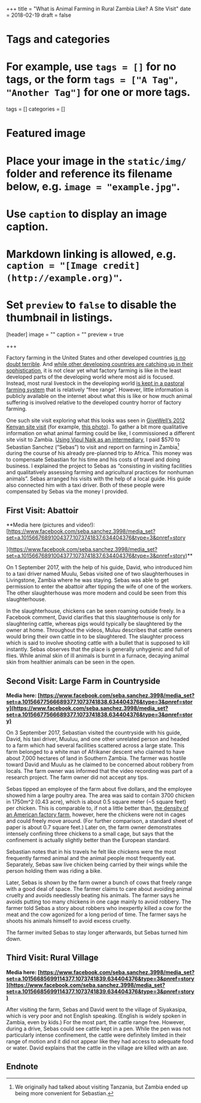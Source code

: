+++
title = "What is Animal Farming in Rural Zambia Like? A Site Visit"
date = 2018-02-19
draft = false

# Tags and categories
# For example, use `tags = []` for no tags, or the form `tags = ["A Tag", "Another Tag"]` for one or more tags.
tags = []
categories = []

# Featured image
# Place your image in the `static/img/` folder and reference its filename below, e.g. `image = "example.jpg"`.
# Use `caption` to display an image caption.
#   Markdown linking is allowed, e.g. `caption = "[Image credit](http://example.org)"`.
# Set `preview` to `false` to disable the thumbnail in listings.
[header]
image = ""
caption = ""
preview = true

+++

Factory farming in the United States and other developed countries [is no doubt terrible](http://lesswrong.com/lw/i3s/why_eat_less_meat/). And [while other developing countries are catching up in their sophistication](http://us14.campaign-archive1.com/?u=66df320da8400b581cbc1b539&id=1096590fac&e=a6c8a51ace), it is not clear yet what factory farming is like in the least developed parts of the developing world where most aid is focused. Instead, most rural livestock in the developing world [is kept in a pastoral farming system](http://igrow.org/livestock/beef/raising-livestock-in-kenya-comparing-and-contrasting-animal-health-issues/) that is relatively “free range”. However, little information is publicly available on the internet about what this is like or how much animal suffering is involved relative to the developed country horror of factory farming.  

One such site visit exploring what this looks was seen in [GiveWell’s 2012 Kenyan site visit](https://www.givewell.org/research/site-visits/november-2012#GiveDirectly) (for example, [this photo](https://get.google.com/albumarchive/109427789386001570492/album/AF1QipMGHhECE2tuMXz1-OkgdN7zoMT0GVpC_C6d-88u/AF1QipOcrWvwkOBRMb1ZFjfme8mpTqKJWdm2TjYv8KLX?authKey=CL6w6q2Sl6WbLg)). To gather a bit more qualitative information on what animal farming could be like, I commissioned a different site visit to Zambia. [Using Vipul Naik as an intermediary](https://contractwork.vipulnaik.com/payer.php?payer=Peter%20Hurford), I paid $570 to Sebastian Sanchez (“Sebas”) to visit and report on farming in Zambia[^1] during the course of his already pre-planned trip to Africa. This money was to compensate Sebastian for his time and his costs of travel and doing business. I explained the project to Sebas as “consisting in visiting facilities and qualitatively assessing farming and agricultural practices for nonhuman animals”. Sebas arranged his visits with the help of a local guide. His guide also connected him with a taxi driver. Both of these people were compensated by Sebas via the money I provided.

## First Visit: Abattoir

**Media here (pictures and video!): [https://www.facebook.com/seba.sanchez.3998/media_set?set=a.10156676891004377.1073741837.634404376&type=3&pnref=story  

](https://www.facebook.com/seba.sanchez.3998/media_set?set=a.10156676891004377.1073741837.634404376&type=3&pnref=story)**

On 1 September 2017, with the help of his guide, David, who introduced him to a taxi driver named Muulu, Sebas visited one of two slaughterhouses in Livingstone, Zambia where he was staying. Sebas was able to get permission to enter the abattoir after tipping the wife of one of the workers. The other slaughterhouse was more modern and could be seen from this slaughterhouse.

In the slaughterhouse, chickens can be seen roaming outside freely. In a Facebook comment, David clarifies that this slaughterhouse is only for slaughtering cattle, whereas pigs would typically be slaughtered by the owner at home. Throughout the videos, Muluu describes that cattle owners would bring their own cattle in to be slaughtered. The slaughter process which is said to involve shooting cattle with a bullet that is supposed to kill instantly. Sebas observes that the place is generally unhygienic and full of flies. While animal skin of ill animals is burnt in a furnace, decaying animal skin from healthier animals can be seen in the open.

## Second Visit: Large Farm in Countryside

**Media here: [https://www.facebook.com/seba.sanchez.3998/media_set?set=a.10156677566689377.1073741838.634404376&type=3&pnref=story](https://www.facebook.com/seba.sanchez.3998/media_set?set=a.10156677566689377.1073741838.634404376&type=3&pnref=story)**

On 3 September 2017, Sebastian visited the countryside with his guide, David, his taxi driver, Muuluu, and one other unrelated person and headed to a farm which had several facilities scattered across a large state. This farm belonged to a white man of Afrikaner descent who claimed to have about 7,000 hectares of land in Southern Zambia. The farmer was hostile toward David and Muulu as he claimed to be concerned about robbery from locals. The farm owner was informed that the video recording was part of a research project. The farm owner did not accept any tips.

Sebas tipped an employee of the farm about five dollars, and the employee showed him a large poultry area. The area was said to contain 3700 chicken in 1750m^2 (0.43 acre), which is about 0.5 square meter (~5 square feet) per chicken. This is comparable to, if not a little better than, [the density of an American factory farm](https://www.huffingtonpost.com/bruce-friedrich/eggs-from-caged-hens_b_2458525.html), however, here the chickens were not in cages and could freely move around. (For further comparison, a standard sheet of paper is about 0.7 square feet.) Later on, the farm owner demonstrates intensely confining three chickens to a small cage, but says that the confinement is actually slightly better than the European standard.

Sebastian notes that in his travels he felt like chickens were the most frequently farmed animal and the animal people most frequently eat. Separately, Sebas saw live chicken being carried by their wings while the person holding them was riding a bike.

Later, Sebas is shown by the farm owner a bunch of cows that freely range with a good deal of space. The farmer claims to care about avoiding animal cruelty and avoids needlessly beating his animals. The farmer says he avoids putting too many chickens in one cage mainly to avoid robbery. The farmer told Sebas a story about robbers who inexpertly killed a cow for the meat and the cow agonized for a long period of time. The farmer says he shoots his animals himself to avoid excess cruelty.

The farmer invited Sebas to stay longer afterwards, but Sebas turned him down.

## Third Visit: Rural Village

**Media here: [https://www.facebook.com/seba.sanchez.3998/media_set?set=a.10156685699114377.1073741839.634404376&type=3&pnref=story](https://www.facebook.com/seba.sanchez.3998/media_set?set=a.10156685699114377.1073741839.634404376&type=3&pnref=story)**

After visiting the farm, Sebas and David went to the village of Siyakasipa, which is very poor and not English speaking. (English is widely spoken in Zambia, even by kids.) For the most part, the cattle range free. However, during a drive, Sebas could see cattle kept in a pen. While the pen was not particularly intense confinement, the cattle were definitely limited in their range of motion and it did not appear like they had access to adequate food or water. David explains that the cattle in the village are killed with an axe.

## Endnote

[^1]: We originally had talked about visiting Tanzania, but Zambia ended up being more convenient for Sebastian.